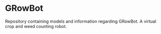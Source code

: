 # GRowBot
Repository containing models and information regarding GRowBot. A virtual crop and weed counting robot.
